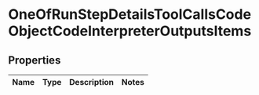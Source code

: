 # OneOfRunStepDetailsToolCallsCodeObjectCodeInterpreterOutputsItems

## Properties
Name | Type | Description | Notes
------------ | ------------- | ------------- | -------------
